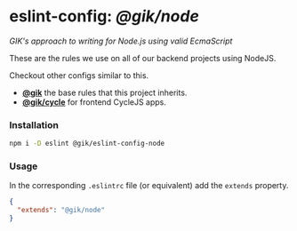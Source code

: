# eslint-config: *@gik/node*
*GIK's approach to writing for Node.js using valid EcmaScript*

These are the rules we use on all of our backend projects using NodeJS.

Checkout other configs similar to this.

- __[@gik](http://github.com/gikmx/eslint-config)__ the base rules that this project inherits.
- __[@gik/cycle](http://github.com/gikmx/eslint-config-cycle)__ for frontend CycleJS apps.

### Installation

```bash
npm i -D eslint @gik/eslint-config-node
```

### Usage

In the corresponding `.eslintrc` file (or equivalent) add the `extends` property.
``` json
{
  "extends": "@gik/node"
}
```
